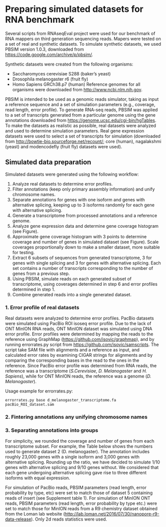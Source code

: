 # Preparing simulated datasets for RNA benchmark
Several scripts from RNAseqEval project were used for our benchmark of RNA mappers on third generation sequencing reads. Mapers were tested on a set of real and synthetic datasets. To simulate synthetic datasets, we used PBSIM version 1.0.3, downloaded from https://code.google.com/archive/p/pbsim/.

Synthetic datasets were created from the following organisms:
-	Saccharomyces cerevisiae S288 (baker’s yeast)
-	Drosophila melanogaster r6 (fruit fly)
-	Homo Sapiens GRCh38.p7 (human)
Reference genomes for all organisms were downloaded from http://www.ncbi.nlm.nih.gov.

PBSIM is intended to be used as a genomic reads simulator, taking as input a reference sequence and a set of simulation parameters (e.g., coverage, read length, error profile). To generate RNA-seq reads, PBSIM was applied to a set of transcripts generated from a particular genome using the gene annotations downloaded from https://genome.ucsc.edu/cgi-bin/hgTables. To make the datasets as realistic as possible, real datasets were analyzed and used to determine simulation parameters. Real gene expression datasets were used to select a set of transcripts for simulation (downloaded from http://bowtie-bio.sourceforge.net/recount/; core (human), nagalakshmi (yeast) and modencodefly (fruit fly) datasets were used).

## Simulated data preparation
Simulated datasets were generated using the following workflow:
1.	Analyze real datasets to determine error profiles.
2.	Filter annotations (keep only primary assembly information) and unify chromosome names.
3.	Separate annotations for genes with one isoform and genes with alternative splicing, keeping up to 3 isoforms randomly for each gene with alternative splicing.
4.	Generate a transcriptome from processed annotations and a reference genome.
5.	Analyze gene expression data and determine gene coverage histogram (see Figure).
6.	Approximate gene coverage histogram with 3 points to determine coverage and number of genes in simulated dataset (see Figure). Scale coverages proportionally down to make a smaller dataset, more suitable for testing.
7.	Extract 6 subsets of sequences from generated transcriptome, 3 for genes with single splicing and 3 for genes with alternative splicing. Each set contains a number of transcripts corresponding to the number of genes from a previous step.
8.	Using PBSIM, simulate reads on each generated subset of transcriptome, using coverages determined in step 6 and error profiles determined in step 1.
9.	Combine generated reads into a single generated dataset.

### 1. Error profile of real datasets
Real datasets were analyzed to determine error profiles. PacBio datasets were simulated using PacBio ROI isoseq error profile. Due to the lack of ONT MinION RNA reads, ONT MinION dataset was simulated using DNA error profile. Error profiles were determined by mapping the reads to the reference using GraphMap (https://github.com/isovic/graphmap), and by running errorrates.py script from https://github.com/isovic/samscripts. The script take SAM file with alignments and a reference as input, and calculated error rates by examining CIGAR strings for alignments and by comparing the corresponding bases in the read to the ones in the reference. Since PacBio error profile was determined from RNA reads, the reference was a transcriptome (_S.Cerevisiae, D. Melanogaster_ and _H. Sapiens_), while for ONT MinION reads, the reference was a genome (_D. Melanogaster_).

Usage example for errorrates.py:

    errorrates.py base d_melanogaster_transcriptome.fa pacBio_ROI_dataset.sam

### 2. Fintering annotations any unifying chromosome names



### 3. Separating annotations into groups

For simplicity, we rounded the coverage and number of genes from each transcriptome subset. For example, the Table below shows the numbers used to generate dataset 2 (D. melanogaster). The annotation includes roughly 23,000 genes with a single isoform and 3,000 genes with alternative splicing. Rounding up the ratio, we have decided to simulate 1/10 genes with alternative splicing and 9/10 genes without. We considered that each gene undergoing alternative splicing gave rise to three different isoforms with equal expression.

For simulation of PacBio reads, PBSIM parameters (read length, error probability by type, etc) were set to match those of dataset 5 containing reads of insert (see Supplement table 1).
For simulation of MinION ONT reads, PBSIM parameters (read length, error probability by type etc.) were set to match those for MinION reads from a R9 chemistry dataset obtained from the Loman lab website (http://lab.loman.net/2016/07/30/nanopore-r9-data-release). Only 2d reads statistics were used.
